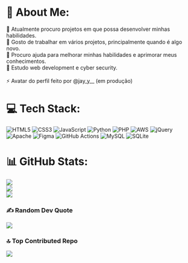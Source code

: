 # 💫 About Me:
🔭 Atualmente procuro projetos em que possa desenvolver minhas habilidades.<br>
👯 Gosto de trabalhar em vários projetos, principalmente quando é algo novo.<br>
🤝 Procuro ajuda para melhorar minhas habilidades e aprimorar meus conhecimentos.<br>
🌱 Estudo web development e cyber security.<br>
<br>⚡ Avatar do perfil feito por @jay_y__ (em produção)


# 💻 Tech Stack:
![HTML5](https://img.shields.io/badge/html5-%23E34F26.svg?style=for-the-badge&logo=html5&logoColor=white) ![CSS3](https://img.shields.io/badge/css3-%231572B6.svg?style=for-the-badge&logo=css3&logoColor=white) ![JavaScript](https://img.shields.io/badge/javascript-%23323330.svg?style=for-the-badge&logo=javascript&logoColor=%23F7DF1E) ![Python](https://img.shields.io/badge/python-3670A0?style=for-the-badge&logo=python&logoColor=ffdd54) ![PHP](https://img.shields.io/badge/php-%23777BB4.svg?style=for-the-badge&logo=php&logoColor=white) ![AWS](https://img.shields.io/badge/AWS-%23FF9900.svg?style=for-the-badge&logo=amazon-aws&logoColor=white) ![jQuery](https://img.shields.io/badge/jquery-%230769AD.svg?style=for-the-badge&logo=jquery&logoColor=white) ![Apache](https://img.shields.io/badge/apache-%23D42029.svg?style=for-the-badge&logo=apache&logoColor=white) ![Figma](https://img.shields.io/badge/figma-%23F24E1E.svg?style=for-the-badge&logo=figma&logoColor=white) ![GitHub Actions](https://img.shields.io/badge/github%20actions-%232671E5.svg?style=for-the-badge&logo=githubactions&logoColor=white) ![MySQL](https://img.shields.io/badge/mysql-4479A1.svg?style=for-the-badge&logo=mysql&logoColor=white) ![SQLite](https://img.shields.io/badge/sqlite-%2307405e.svg?style=for-the-badge&logo=sqlite&logoColor=white)
# 📊 GitHub Stats:
![](https://github-readme-stats.vercel.app/api?username=EduardoNascimentoSoares&theme=radical&hide_border=false&include_all_commits=false&count_private=false)<br/>
![](https://nirzak-streak-stats.vercel.app/?user=EduardoNascimentoSoares&theme=radical&hide_border=false)<br/>
![](https://github-readme-stats.vercel.app/api/top-langs/?username=EduardoNascimentoSoares&theme=radical&hide_border=false&include_all_commits=false&count_private=false&layout=compact)

### ✍️ Random Dev Quote
![](https://quotes-github-readme.vercel.app/api?type=horizontal&theme=radical)

### 🔝 Top Contributed Repo
![](https://github-contributor-stats.vercel.app/api?username=EduardoNascimentoSoares&limit=5&theme=dark&combine_all_yearly_contributions=true)

<!-- Proudly created with GPRM ( https://gprm.itsvg.in ) -->
